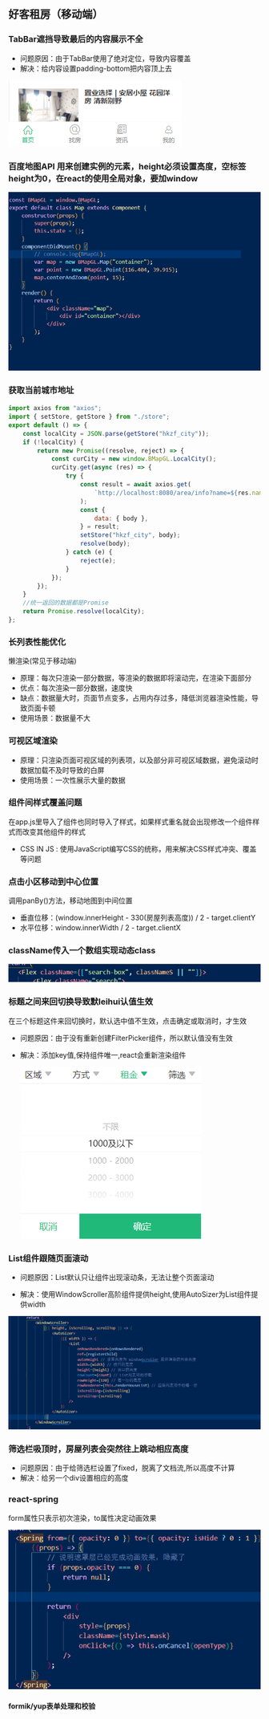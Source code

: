 ## 好客租房（移动端）

### **TabBar遮挡导致最后的内容展示不全**

- 问题原因：由于TabBar使用了绝对定位，导致内容覆盖
- 解决：给内容设置padding-bottom把内容顶上去



![image-20211201210959315](hkzf.assets/image-20211201210959315.png)

### 百度地图API 用来创建实例的元素，height必须设置高度，空标签height为0，在react的使用全局对象，要加window

![image-20211204213403767](hkzf.assets/image-20211204213403767.png)

### 获取当前城市地址

```js
import axios from "axios";
import { setStore, getStore } from "./store";
export default () => {
	const localCity = JSON.parse(getStore("hkzf_city"));
	if (!localCity) {
		return new Promise((resolve, reject) => {
			const curCity = new window.BMapGL.LocalCity();
			curCity.get(async (res) => {
				try {
					const result = await axios.get(
						`http://localhost:8080/area/info?name=${res.name}`
					);
					const {
						data: { body },
					} = result;
					setStore("hkzf_city", body);
					resolve(body);
				} catch (e) {
					reject(e);
				}
			});
		});
	}
	//统一返回的数据都是Promise
	return Promise.resolve(localCity);
};
```

### 长列表性能优化

懒渲染(常见于移动端)

- 原理：每次只渲染一部分数据，等渲染的数据即将滚动完，在渲染下面部分
- 优点：每次渲染一部分数据，速度快
- 缺点：数据量大时，页面节点变多，占用内存过多，降低浏览器渲染性能，导致页面卡顿
- 使用场景：数据量不大

### 可视区域渲染

- 原理：只渲染页面可视区域的列表项，以及部分非可视区域数据，避免滚动时数据加载不及时导致的白屏
- 使用场景：一次性展示大量的数据

### 组件间样式覆盖问题

在app.js里导入了组件也同时导入了样式，如果样式重名就会出现修改一个组件样式而改变其他组件的样式

- CSS IN JS : 使用JavaScript编写CSS的统称，用来解决CSS样式冲突、覆盖等问题

### 点击小区移动到中心位置

调用panBy()方法，移动地图到中间位置

- 垂直位移：(window.innerHeight - 330(房屋列表高度)) / 2 - target.clientY
- 水平位移：window.innerWidth / 2 - target.clientX

### className传入一个数组实现动态class

![image-20211213235600303](hkzf.assets/image-20211213235600303.png)

### 标题之间来回切换导致默leihui认值生效

在三个标题这件来回切换时，默认选中值不生效，点击确定或取消时，才生效

- 问题原因：由于没有重新创建FilterPicker组件，所以默认值没有生效

- 解决：添加key值,保持组件唯一,react会重新渲染组件

  ![image-20211216004540833](hkzf.assets/image-20211216004540833.png)

### List组件跟随页面滚动

- 问题原因：List默认只让组件出现滚动条，无法让整个页面滚动

- 解决：使用WindowScroller高阶组件提供height,使用AutoSizer为List组件提供width

  

![image-20211217133329203](hkzf.assets/image-20211217133329203.png)

### 筛选栏吸顶时，房屋列表会突然往上跳动相应高度

- 问题原因：由于给筛选栏设置了fixed，脱离了文档流,所以高度不计算
- 解决：给另一个div设置相应的高度

### react-spring

form属性只表示初次渲染，to属性决定动画效果

![image-20211220004914686](hkzf.assets/image-20211220004914686.png)

#### formik/yup表单处理和校验 

